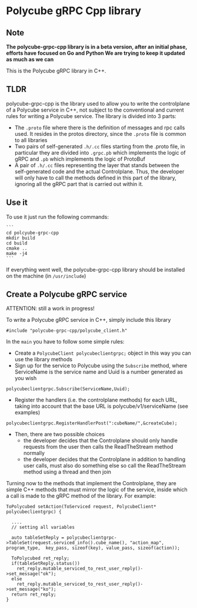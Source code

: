 # Polycube gRPC Cpp library

## Note

**The polycube-grpc-cpp library is in a beta version, after an initial phase, efforts have focused on Go and Python We are trying to keep it updated as much as we can**

This is the Polycube gRPC library in C++.


## TLDR

polycube-grpc-cpp is the library used to allow you to write the controlplane of a Polycube service in C++, not subject to the conventional and current rules for writing a Polycube service. The library is divided into 3 parts:
* The `.proto` file where there is the definition of messages and rpc calls used. It resides in the protos directory, since the `.proto` file is common to all libraries
* Two pairs of self-generated `.h/.cc` files starting from the .proto file, in particular they are divided into `.grpc.pb` which implements the logic of gRPC and `.pb` which implements the logic of ProtoBuf
* A pair of `.h/.cc` files representing the layer that stands between the self-generated code and the actual Controlplane. Thus, the developer will only have to call the methods defined in this part of the library, ignoring all the gRPC part that is carried out within it.


## Use it
To use it just run the following commands:

    ```
    cd polcyube-grpc-cpp
    mkdir build
    cd build
    cmake ..
    make -j4
    ```
If everything went well, the polycube-grpc-cpp library should be installed on the machine (in `/usr/include`)


## Create a Polycube gRPC service

ATTENTION: still a work in progress!

To write a Polycube gRPC service in C++, simply include this library
```
#include "polycube-grpc-cpp/polycube_client.h"
``` 

In the `main` you have to follow some simple rules:
* Create a `PolycubeClient polycubeclientgrpc;` object in this way you can use the library methods
* Sign up for the service to Polycube using the `Subscribe` method, where ServiceName is the service name and Uuid is a number generated as you wish
```
polycubeclientgrpc.Subscribe(ServiceName,Uuid);
```
* Register the handlers (i.e. the controlplane methods) for each URL, taking into account that the base URL is polycube/v1/serviceName (see examples)
```
polycubeclientgrpc.RegisterHandlerPost(":cubeName/",&createCube);
```
* Then, there are two possible choices
    * the developer decides that the Controlplane should only handle requests from the user then calls the ReadTheStream method normally
    * the developer decides that the Controlplane in addition to handling user calls, must also do something else so call the ReadTheStream method using a thread and then join

Turning now to the methods that implement the Controlplane, they are simple C++ methods that must mirror the logic of the service, inside which a call is made to the gRPC method of the library. For example:
```
ToPolycubed setAction(ToServiced request, PolycubeClient* polycubeclientgrpc) {
  
  ....
  // setting all variables

  auto tableSetReply = polycubeclientgrpc->TableSet(request.serviced_info().cube_name(), "action_map", program_type,  key_pass, sizeof(key), value_pass, sizeof(action));
  
  ToPolycubed ret_reply;
  if(tableSetReply.status())
    ret_reply.mutable_serviced_to_rest_user_reply()->set_message("ok");
  else 
    ret_reply.mutable_serviced_to_rest_user_reply()->set_message("ko");
  return ret_reply;
}

```